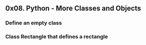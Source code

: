 ## 0x08. Python - More Classes and Objects
### Define an empty class
### Class Rectangle that defines a rectangle
